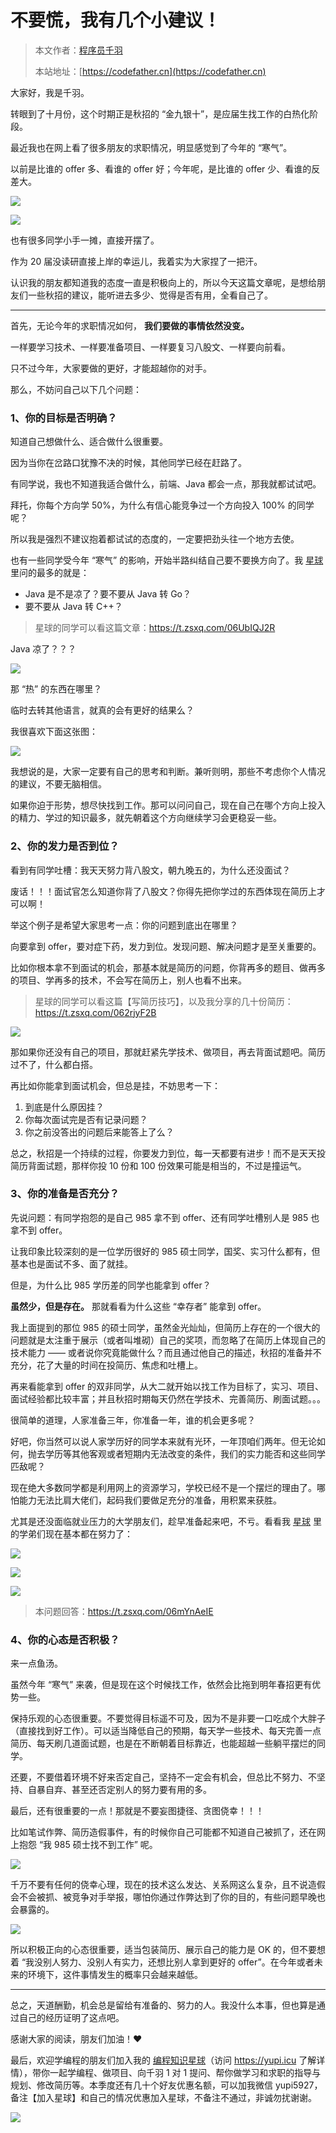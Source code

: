 # 不要慌，我有几个小建议！

> 本文作者：[程序员千羽](https://yuyuanweb.feishu.cn/wiki/Abldw5WkjidySxkKxU2cQdAtnah)
>
> 本站地址：[https://codefather.cn](https://codefather.cn)

大家好，我是千羽。

转眼到了十月份，这个时期正是秋招的 “金九银十”，是应届生找工作的白热化阶段。

最近我也在网上看了很多朋友的求职情况，明显感觉到了今年的 “寒气”。

以前是比谁的 offer 多、看谁的 offer 好；今年呢，是比谁的 offer 少、看谁的反差大。

![](https://pic.yupi.icu/5563/202311061355081.png)

![](https://pic.yupi.icu/5563/202311061355049.png)

也有很多同学小手一摊，直接开摆了。

作为 20 届没读研直接上岸的幸运儿，我着实为大家捏了一把汗。

认识我的朋友都知道我的态度一直是积极向上的，所以今天这篇文章呢，是想给朋友们一些秋招的建议，能听进去多少、觉得是否有用，全看自己了。



------


首先，无论今年的求职情况如何， **我们要做的事情依然没变。**

一样要学习技术、一样要准备项目、一样要复习八股文、一样要向前看。

只不过今年，大家要做的更好，才能超越你的对手。

那么，不妨问自己以下几个问题：

### 1、你的目标是否明确？

知道自己想做什么、适合做什么很重要。

因为当你在岔路口犹豫不决的时候，其他同学已经在赶路了。

有同学说，我也不知道我适合做什么，前端、Java 都会一点，那我就都试试吧。

拜托，你每个方向学 50%，为什么有信心能竞争过一个方向投入 100% 的同学呢？

所以我是强烈不建议抱着都试试的态度的，一定要把劲头往一个地方去使。

也有一些同学受今年 “寒气” 的影响，开始半路纠结自己要不要换方向了。我 [星球](https://mp.weixin.qq.com/s?__biz=MzI1NDczNTAwMA==&mid=2247524980&idx=2&sn=9ddcdb6c52aa096ed4c5ad0ced946a7d&chksm=e9c28583deb50c95f3c2665713a8bbc372c68332b3bfb846cf4b23af3f1cc07164832a291335&token=689599617&lang=zh_CN&scene=21#wechat_redirect) 里问的最多的就是：

- Java 是不是凉了？要不要从 Java 转 Go？
- 要不要从 Java 转 C++？

> 星球的同学可以看这篇文章：https://t.zsxq.com/06UbIQJ2R

Java 凉了？？？

![](https://pic.yupi.icu/5563/202311061355068.png)

那 “热” 的东西在哪里？

临时去转其他语言，就真的会有更好的结果么？

我很喜欢下面这张图：

![](https://pic.yupi.icu/5563/202311061355854.png)

我想说的是，大家一定要有自己的思考和判断。兼听则明，那些不考虑你个人情况的建议，不要无脑相信。

如果你迫于形势，想尽快找到工作。那可以问问自己，现在自己在哪个方向上投入的精力、学过的知识最多，就先朝着这个方向继续学习会更稳妥一些。

### 2、你的发力是否到位？

看到有同学吐槽：我天天努力背八股文，朝九晚五的，为什么还没面试？

废话！！！面试官怎么知道你背了八股文？你得先把你学过的东西体现在简历上才可以啊！

举这个例子是希望大家思考一点：你的问题到底出在哪里？

向要拿到 offer，要对症下药，发力到位。发现问题、解决问题才是至关重要的。

比如你根本拿不到面试的机会，那基本就是简历的问题，你背再多的题目、做再多的项目、学再多的技术，不会写在简历上，别人也看不出来。

> 星球的同学可以看这篇【写简历技巧】，以及我分享的几十份简历：https://t.zsxq.com/062rjyF2B

![](https://pic.yupi.icu/5563/202311061355109.png)

那如果你还没有自己的项目，那就赶紧先学技术、做项目，再去背面试题吧。简历过不了，什么都白搭。

再比如你能拿到面试机会，但总是挂，不妨思考一下：

1. 到底是什么原因挂？
2. 你每次面试完是否有记录问题？
3. 你之前没答出的问题后来能答上了么？

总之，秋招是一个持续的过程，你要发力到位，每一天都要有进步！而不是天天投简历背面试题，那样你投 10 份和 100 份效果可能是相当的，不过是撞运气。

### 3、你的准备是否充分？

先说问题：有同学抱怨的是自己 985 拿不到 offer、还有同学吐槽别人是 985 也拿不到 offer。

让我印象比较深刻的是一位学历很好的 985 硕士同学，国奖、实习什么都有，但基本也是面试不多、面了就挂。

但是，为什么比 985 学历差的同学也能拿到 offer？

**虽然少，但是存在。** 那就看看为什么这些 “幸存者” 能拿到 offer。

我上面提到的那位 985 的硕士同学，虽然金光灿灿，但简历上存在的一个很大的问题就是太注重于展示（或者叫堆砌）自己的奖项，而忽略了在简历上体现自己的技术能力 —— 或者说你究竟能做什么？而且通过他自己的描述，秋招的准备并不充分，花了大量的时间在投简历、焦虑和吐槽上。

再来看能拿到 offer 的双非同学，从大二就开始以找工作为目标了，实习、项目、面试经验都比较丰富；并且秋招时期每天仍然在学技术、完善简历、刷面试题。。。

很简单的道理，人家准备三年，你准备一年，谁的机会更多呢？

好吧，你当然可以说人家学历好的同学本来就有光环，一年顶咱们两年。但无论如何，抛去学历等其他客观或者短期内无法改变的条件，我们的实力能否和这些同学匹敌呢？

现在绝大多数同学都是利用网上的资源学习，学校已经不是一个摆烂的理由了。哪怕能力无法比肩大佬们，起码我们要做足充分的准备，用积累来获胜。

尤其是还没面临就业压力的大学朋友们，趁早准备起来吧，不亏。看看我 [星球](https://mp.weixin.qq.com/s?__biz=MzI1NDczNTAwMA==&mid=2247524980&idx=2&sn=9ddcdb6c52aa096ed4c5ad0ced946a7d&chksm=e9c28583deb50c95f3c2665713a8bbc372c68332b3bfb846cf4b23af3f1cc07164832a291335&token=689599617&lang=zh_CN&scene=21#wechat_redirect) 里的学弟们现在基本都在努力了：

![](https://pic.yupi.icu/5563/202311061355073.png)

![](https://pic.yupi.icu/5563/202311061355893.png)

![](https://pic.yupi.icu/5563/202311061355645.png)

> 本问题回答：https://t.zsxq.com/06mYnAeIE

### 4、你的心态是否积极？

来一点鱼汤。

虽然今年 “寒气” 来袭，但是现在这个时候找工作，依然会比拖到明年春招更有优势一些。

保持乐观的心态很重要。不要觉得目标遥不可及，因为不是非要一口吃成个大胖子（直接找到好工作）。可以适当降低自己的预期，每天学一些技术、每天完善一点简历、每天刷几道面试题，也是在不断朝着目标靠近，也能超越一些躺平摆烂的同学。

还要，不要借着环境不好来否定自己，坚持不一定会有机会，但总比不努力、不坚持、自暴自弃、甚至还否定别人的努力要有用的多。

最后，还有很重要的一点！那就是不要妄图捷径、贪图侥幸！！！

比如笔试作弊、简历造假事件，有的时候你自己可能都不知道自己被抓了，还在网上抱怨 “我 985 硕士找不到工作” 呢。

![](https://pic.yupi.icu/5563/202311061355419.png)

千万不要有任何的侥幸心理，现在的技术这么发达、关系网这么复杂，且不说造假会不会被抓、被竞争对手举报，哪怕你通过作弊达到了你的目的，有些问题早晚也会暴露的。

![](https://pic.yupi.icu/5563/202311061355322.png)

所以积极正向的心态很重要，适当包装简历、展示自己的能力是 OK 的，但不要想着 “我没别人努力、没别人有实力，还想比别人拿到更好的 offer”。在今年或者未来的环境下，这件事情发生的概率只会越来越低。



------


总之，天道酬勤，机会总是留给有准备的、努力的人。我没什么本事，但也算是通过自己的经历证明了这点吧。

感谢大家的阅读，朋友们加油！❤️

最后，欢迎学编程的朋友们加入我的 [编程知识星球](https://mp.weixin.qq.com/s?__biz=MzI1NDczNTAwMA==&mid=2247524980&idx=2&sn=9ddcdb6c52aa096ed4c5ad0ced946a7d&chksm=e9c28583deb50c95f3c2665713a8bbc372c68332b3bfb846cf4b23af3f1cc07164832a291335&token=689599617&lang=zh_CN&scene=21#wechat_redirect)（访问 https://yupi.icu 了解详情），带你一起学编程、做项目、向千羽 1 对 1 提问、帮你做学习和求职的指导与规划、修改简历等。本季度还有几十个好友优惠名额，可以加我微信 yupi5927，备注【加入星球】和自己的情况优惠加入星球，不备注不通过，非诚勿扰谢谢。

![](https://pic.yupi.icu/5563/202311061355327.jpeg)